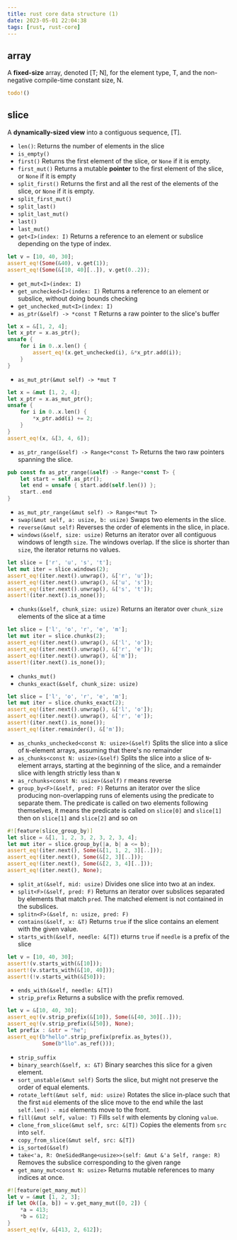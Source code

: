 ```yaml
---
title: rust core data structure (1)
date: 2023-05-01 22:04:38
tags: [rust, rust-core]
---
```


## array
A **fixed-size** array, denoted [T; N], for the element type, T, and the non-negative compile-time constant size, N.
```rust
todo!()
```

## slice
A **dynamically-sized view** into a contiguous sequence, [T].
- `len()`: Returns the number of elements in the slice
- `is_empty()`
- `first()` Returns the first element of the slice, or `None` if it is empty.
- `first_mut()` Returns a mutable **pointer** to the first element of the slice, or `None` if it is empty
- `split_first()` Returns the first and all the rest of the elements of the slice, or `None` if it is empty.
- `split_first_mut()` 
- `split_last()`
- `split_last_mut()`
- `last()`
- `last_mut()`
- `get<I>(index: I)` Returns a reference to an element or subslice depending on the type of index.
```rust
let v = [10, 40, 30];
assert_eq!(Some(&40), v.get(1));
assert_eq!(Some(&[10, 40][..]), v.get(0..2));
```
- `get_mut<I>(index: I)`
- `get_unchecked<I>(index: I)` Returns a reference to an element or subslice, without doing bounds checking
- `get_unchecked_mut<I>(index: I)`
- `as_ptr(&self) -> *const T` Returns a raw pointer to the slice's buffer
```rust
let x = &[1, 2, 4];
let x_ptr = x.as_ptr();
unsafe {
    for i in 0..x.len() {
        assert_eq!(x.get_unchecked(i), &*x_ptr.add(i));
    }
}
```
- `as_mut_ptr(&mut self) -> *mut T` 
```rust
let x = &mut [1, 2, 4];
let x_ptr = x.as_mut_ptr();
unsafe {
    for i in 0..x.len() {
        *x_ptr.add(i) += 2;
    }
}
assert_eq!(x, &[3, 4, 6]);
```
- `as_ptr_range(&self) -> Range<*const T>` Returns the two raw pointers spanning the slice.
```rust
pub const fn as_ptr_range(&self) -> Range<*const T> {
    let start = self.as_ptr();
    let end = unsafe { start.add(self.len()) };
    start..end
}
```
- `as_mut_ptr_range(&mut self) -> Range<*mut T>`
- `swap(&mut self, a: usize, b: usize)` Swaps two elements in the slice.
- `reverse(&mut self)` Reverses the order of elements in the slice, in place.
- `windows(&self, size: usize)` Returns an iterator over all contiguous windows of length `size`. The windows overlap. If the slice is shorter than `size`, the iterator returns no values.
```rust
let slice = ['r', 'u', 's', 't'];
let mut iter = slice.windows(2);
assert_eq!(iter.next().unwrap(), &['r', 'u']);
assert_eq!(iter.next().unwrap(), &['u', 's']);
assert_eq!(iter.next().unwrap(), &['s', 't']);
assert!(iter.next().is_none());
```
- `chunks(&self, chunk_size: usize)` Returns an iterator over `chunk_size` elements of the slice at a time
```rust
let slice = ['l', 'o', 'r', 'e', 'm'];
let mut iter = slice.chunks(2);
assert_eq!(iter.next().unwrap(), &['l', 'o']);
assert_eq!(iter.next().unwrap(), &['r', 'e']);
assert_eq!(iter.next().unwrap(), &['m']);
assert!(iter.next().is_none());
```
- `chunks_mut()`
- `chunks_exact(&self, chunk_size: usize)`
```rust
let slice = ['l', 'o', 'r', 'e', 'm'];
let mut iter = slice.chunks_exact(2);
assert_eq!(iter.next().unwrap(), &['l', 'o']);
assert_eq!(iter.next().unwrap(), &['r', 'e']);
assert!(iter.next().is_none());
assert_eq!(iter.remainder(), &['m']);
```
- `as_chunks_unchecked<const N: usize>(&self)` Splits the slice into a slice of `N`-element arrays, assuming that there's no remainder
- `as_chunks<const N: usize>(&self)` Splits the slice into a slice of `N`-element arrays, starting at the beginning of the slice, and a remainder slice with length strictly less than `N`
- `as_rchunks<const N: usize>(&self)` r means reverse
- `group_by<F>(&self, pred: F)` Returns an iterator over the slice producing non-overlapping runs of elements using the predicate to separate them. The predicate is called on two elements following themselves, it means the predicate is called on `slice[0]` and `slice[1]` then on `slice[1]` and `slice[2]` and so on
```rust
#![feature(slice_group_by)]
let slice = &[1, 1, 2, 3, 2, 3, 2, 3, 4];
let mut iter = slice.group_by(|a, b| a <= b);
assert_eq!(iter.next(), Some(&[1, 1, 2, 3][..]));
assert_eq!(iter.next(), Some(&[2, 3][..]));
assert_eq!(iter.next(), Some(&[2, 3, 4][..]));
assert_eq!(iter.next(), None);
```
- `split_at(&self, mid: usize)` Divides one slice into two at an index.
- `split<F>(&self, pred: F)` Returns an iterator over subslices separated by elements that match `pred`. The matched element is not contained in the subslices.
- `splitn<F>(&self, n: usize, pred: F)` 
- `contains(&self, x: &T)` Returns `true` if the slice contains an element with the given value.
- `starts_with(&self, needle: &[T])` eturns `true` if `needle` is a prefix of the slice
```rust
let v = [10, 40, 30];
assert!(v.starts_with(&[10]));
assert!(v.starts_with(&[10, 40]));
assert!(!v.starts_with(&[50]));
```
- `ends_with(&self, needle: &[T])` 
- `strip_prefix` Returns a subslice with the prefix removed.
```rust
let v = &[10, 40, 30];
assert_eq!(v.strip_prefix(&[10]), Some(&[40, 30][..]));
assert_eq!(v.strip_prefix(&[50]), None);
let prefix : &str = "he";
assert_eq!(b"hello".strip_prefix(prefix.as_bytes()),
           Some(b"llo".as_ref()));
```
- `strip_suffix`
- `binary_search(&self, x: &T)`  Binary searches this slice for a given element.
- `sort_unstable(&mut self)` Sorts the slice, but might not preserve the order of equal elements.
- `rotate_left(&mut self, mid: usize)` Rotates the slice in-place such that the first `mid` elements of the slice move to the end while the last `self.len() - mid` elements move to the front.
- `fill(&mut self, value: T)` Fills `self` with elements by cloning `value`.
- `clone_from_slice(&mut self, src: &[T])` Copies the elements from `src` into `self`.
- `copy_from_slice(&mut self, src: &[T])` 
- `is_sorted(&self)` 
- `take<'a, R: OneSidedRange<usize>>(self: &mut &'a Self, range: R)` Removes the subslice corresponding to the given range
- `get_many_mut<const N: usize>` Returns mutable references to many indices at once.
```rust
#![feature(get_many_mut)]
let v = &mut [1, 2, 3];
if let Ok([a, b]) = v.get_many_mut([0, 2]) {
    *a = 413;
    *b = 612;
}
assert_eq!(v, &[413, 2, 612]);
```